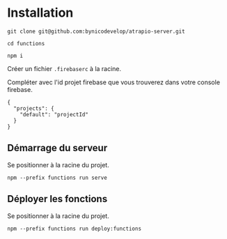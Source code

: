 # Installation

```
git clone git@github.com:bynicodevelop/atrapio-server.git

cd functions 

npm i
```

Créer un fichier `.firebaserc` à la racine.

Compléter avec l'id projet firebase que vous trouverez dans votre console firebase.

```
{
  "projects": {
    "default": "projectId"
  }
}
```

## Démarrage du serveur

Se positionner à la racine du projet.

```
npm --prefix functions run serve
```

## Déployer les fonctions

Se positionner à la racine du projet.

```
npm --prefix functions run deploy:functions
```
